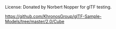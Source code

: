 License: Donated by Norbert Nopper for glTF testing.

https://github.com/KhronosGroup/glTF-Sample-Models/tree/master/2.0/Cube
